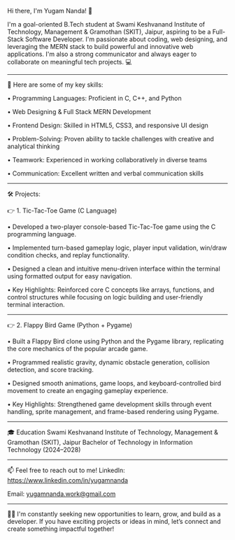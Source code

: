 Hi there, I'm Yugam Nanda! 🌟

I'm a goal-oriented B.Tech student at Swami Keshvanand Institute of Technology, Management & Gramothan (SKIT), Jaipur, aspiring to be a Full-Stack Software Developer. I'm passionate about coding, web designing, and leveraging the MERN stack to build powerful and innovative web applications. I'm also a strong communicator and always eager to collaborate on meaningful tech projects. 💻


---

🚀 Here are some of my key skills:


• Programming Languages: Proficient in C, C++, and Python


• Web Designing & Full Stack MERN Development


• Frontend Design: Skilled in HTML5, CSS3, and responsive UI design


• Problem-Solving: Proven ability to tackle challenges with creative and analytical thinking


• Teamwork: Experienced in working collaboratively in diverse teams


• Communication: Excellent written and verbal communication skills


---
🛠️ Projects:

👉 1. Tic-Tac-Toe Game (C Language)

• Developed a two-player console-based Tic-Tac-Toe game using the C programming language.

• Implemented turn-based gameplay logic, player input validation, win/draw condition checks, and replay functionality.

• Designed a clean and intuitive menu-driven interface within the terminal using formatted output for easy navigation.

• Key Highlights: Reinforced core C concepts like arrays, functions, and control structures while focusing on logic building and user-friendly terminal interaction.


---

👉 2. Flappy Bird Game (Python + Pygame)

• Built a Flappy Bird clone using Python and the Pygame library, replicating the core mechanics of the popular arcade game.

• Programmed realistic gravity, dynamic obstacle generation, collision detection, and score tracking.

• Designed smooth animations, game loops, and keyboard-controlled bird movement to create an engaging gameplay experience.

• Key Highlights: Strengthened game development skills through event handling, sprite management, and frame-based rendering using Pygame.




---

🎓 Education
Swami Keshvanand Institute of Technology, Management & Gramothan (SKIT), Jaipur
Bachelor of Technology in Information Technology (2024–2028)


---

📫 Feel free to reach out to me!
LinkedIn: https://www.linkedin.com/in/yugamnanda

Email: yugamnanda.work@gmail.com


---

🌱🚀 I'm constantly seeking new opportunities to learn, grow, and build as a developer. If you have exciting projects or ideas in mind, let’s connect and create something impactful together!

